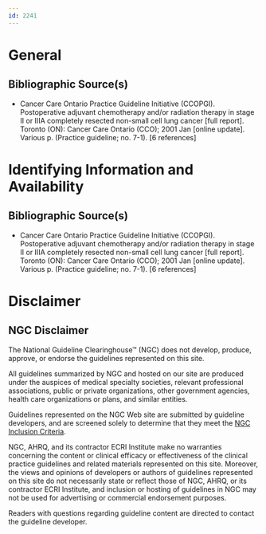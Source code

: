 ```yaml
---
id: 2241
---
```


# General

## Bibliographic Source(s)

- Cancer Care Ontario Practice Guideline Initiative (CCOPGI). Postoperative adjuvant chemotherapy and/or radiation therapy in stage II or IIIA completely resected non-small cell lung cancer [full report]. Toronto (ON): Cancer Care Ontario (CCO); 2001 Jan [online update]. Various p. (Practice guideline; no. 7-1). [6 references]

# Identifying Information and Availability

## Bibliographic Source(s)

- Cancer Care Ontario Practice Guideline Initiative (CCOPGI). Postoperative adjuvant chemotherapy and/or radiation therapy in stage II or IIIA completely resected non-small cell lung cancer [full report]. Toronto (ON): Cancer Care Ontario (CCO); 2001 Jan [online update]. Various p. (Practice guideline; no. 7-1). [6 references]

# Disclaimer

## NGC Disclaimer

The National Guideline Clearinghouse™ (NGC) does not develop, produce, approve, or endorse the guidelines represented on this site.

All guidelines summarized by NGC and hosted on our site are produced under the auspices of medical specialty societies, relevant professional associations, public or private organizations, other government agencies, health care organizations or plans, and similar entities.

Guidelines represented on the NGC Web site are submitted by guideline developers, and are screened solely to determine that they meet the [NGC Inclusion Criteria](/help-and-about/summaries/inclusion-criteria).

NGC, AHRQ, and its contractor ECRI Institute make no warranties concerning the content or clinical efficacy or effectiveness of the clinical practice guidelines and related materials represented on this site. Moreover, the views and opinions of developers or authors of guidelines represented on this site do not necessarily state or reflect those of NGC, AHRQ, or its contractor ECRI Institute, and inclusion or hosting of guidelines in NGC may not be used for advertising or commercial endorsement purposes.

Readers with questions regarding guideline content are directed to contact the guideline developer.

